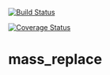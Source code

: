 [![Build Status](https://travis-ci.org/Kilo59/mass_replace.svg?branch=master)](https://travis-ci.org/Kilo59/mass_replace)

[![Coverage Status](https://coveralls.io/repos/github/Kilo59/mass_replace/badge.svg?branch=master)](https://coveralls.io/github/Kilo59/mass_replace?branch=master)

# mass_replace
